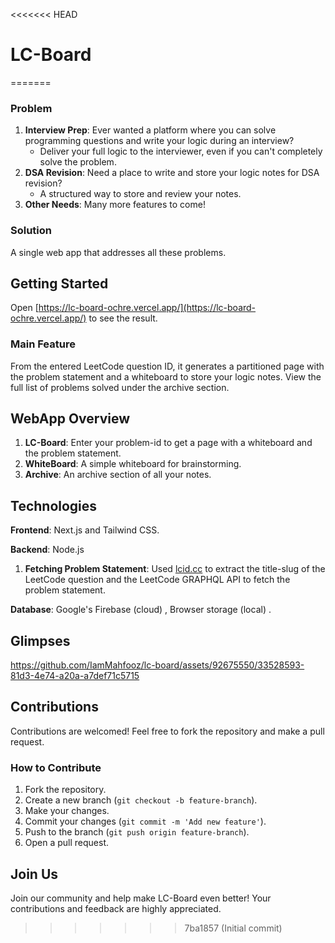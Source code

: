 <<<<<<< HEAD
# LC-Board
=======
### Problem

1. **Interview Prep**: Ever wanted a platform where you can solve programming questions and write your logic during an
   interview?
    - Deliver your full logic to the interviewer, even if you can't completely solve the problem.
2. **DSA Revision**: Need a place to write and store your logic notes for DSA revision?
    - A structured way to store and review your notes.
3. **Other Needs**: Many more features to come!

### Solution

A single web app that addresses all these problems.

## Getting Started

Open [https://lc-board-ochre.vercel.app/](https://lc-board-ochre.vercel.app/) to see the result.

### Main Feature

From the entered LeetCode question ID, it generates a partitioned page with the problem statement and a whiteboard to
store your logic notes. View the full list of problems solved under the archive section.

## WebApp Overview

1. **LC-Board**: Enter your problem-id to get a page with a whiteboard and the problem statement.
2. **WhiteBoard**: A simple whiteboard for brainstorming.
3. **Archive**: An archive section of all your notes.

## Technologies

**Frontend**: Next.js and Tailwind CSS.

**Backend**: Node.js

1. **Fetching Problem Statement**: Used [lcid.cc](https://lcid.cc) to extract the title-slug of the LeetCode question
   and the LeetCode GRAPHQL API to fetch the problem statement.

**Database**: Google's Firebase (cloud) , Browser storage (local) .

## Glimpses

https://github.com/IamMahfooz/lc-board/assets/92675550/33528593-81d3-4e74-a20a-a7def71c5715

## Contributions

Contributions are welcomed! Feel free to fork the repository and make a pull request.

### How to Contribute

1. Fork the repository.
2. Create a new branch (`git checkout -b feature-branch`).
3. Make your changes.
4. Commit your changes (`git commit -m 'Add new feature'`).
5. Push to the branch (`git push origin feature-branch`).
6. Open a pull request.

## Join Us

Join our community and help make LC-Board even better! Your contributions and feedback are highly appreciated.

>>>>>>> 7ba1857 (Initial commit)
